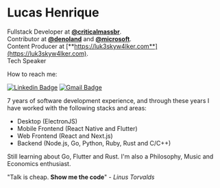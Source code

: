 # Lucas Henrique

Fullstack Developer at [**@criticalmassbr**](https://github.com/criticalmassbr).  
Contributor at [**@denoland**](https://github.com/denoland) and [**@microsoft**](https://github.com/microsoft).  
Content Producer at [**https://luk3skyw4lker.com**](https://luk3skyw4lker.com).  
Tech Speaker

How to reach me:

[![Linkedin Badge](https://img.shields.io/badge/-Lucas%20Henrique-000000?style=flat-square&logo=Linkedin&logoColor=white&link=https://www.linkedin.com/in/lucashenriqueblemos/)](https://www.linkedin.com/in/lucashenriqueblemos/) 
[![Gmail Badge](https://img.shields.io/badge/-lucashenriqueblemos@gmail.com-000000?style=flat-square&logo=Gmail&logoColor=white&link=mailto:lucashenriqueblemos@gmail.com)](mailto:lucashenriqueblemos@gmail.com)

7 years of software development experience, and through these years I have worked with the following stacks and areas:

- Desktop (ElectronJS)
- Mobile Frontend (React Native and Flutter)
- Web Frontend (React and Next.js)
- Backend (Node.js, Go, Python, Ruby, Rust and C/C++)

Still learning about Go, Flutter and Rust.
I'm also a Philosophy, Music and Economics enthusiast.

"Talk is cheap. **Show me the code**" - _Linus Torvalds_

<!--
**luk3skyw4lker/luk3skyw4lker** is a ✨ _special_ ✨ repository because its `README.md` (this file) appears on your GitHub profile.

Here are some ideas to get you started:

- 🔭 I’m currently working on ...
- 🌱 I’m currently learning ...
- 👯 I’m looking to collaborate on ...
- 🤔 I’m looking for help with ...
- 💬 Ask me about ...
- 📫 How to reach me: ...
- 😄 Pronouns: ...
- ⚡ Fun fact: ...
-->
